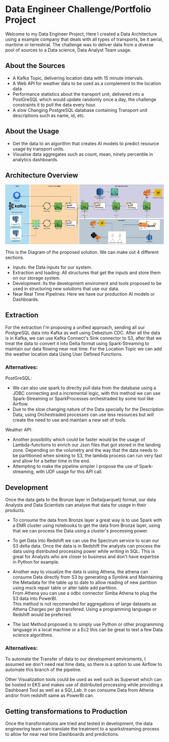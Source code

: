 # Data Engineer Challenge/Portfolio Project
Welcome to my Data Engineer Project, Here I created a Data Architecture using a example company that deals with all types of transports, be it aerial, maritime or terrestrial.
The challenge was to deliver data from a diverse pool of sources to a Data science, Data Analyst Team usage.

## About the Sources
- A Kafka Topic, delivering location data with 15 minute intervals.
- A Web API for weather data to be used as a complement to the location data
- Performance statistics about the transport unit, delivered into a PostGreSQL which would update randomly once a day, the challenge constraints it to poll the data every hour.
- A slow Changing PostgreSQL database containing Transport unit descriptions such as name, id, etc.

## About the Usage

- Get the data to an algorithm that creates AI models to predict resource usage by transport units.
- Visualise data aggregates such as count, mean, ninety percentile in analytics dashboards. 

## Architecture Overview

![Alt text](Diagrams/Architecture.png?raw=true "Solution architecture")

This is the Diagram of the proposed solution.
We can make out 4 different sections.
- Inputs: the Data inputs for our system.
- Extraction and loading: All structures that get the inputs and store them on our storage system.
- Development: Its the development enviroment and tools proposed to be used in structuring new solutions that use our data.
- Near Real Time Pipelines: Here we have our production AI models or Dashboards.

## Extraction

For the extraction I'm proposing a unified approach, sending all our PostgreSQL data into Kafka as well using Debezium CDC. After all the data is in Kafka, we can use Kafka Connect's Sink connector to S3, after that we treat the data to convert it into Delta format using Spark-Streaming to maintain our data flowing near real time.
For the Location Topic we can add the weather location data Using User Defined Functions.

### Alternatives:
PostGreSQL:
- We can also use spark to directly pull data from the database using a JDBC connecting and a incremental logic, with this method we can use Spark-Streaming or SparkProcesses orchestraded by some tool like Airflow. 
- Due to the slow changing nature of the Data specially for the Description Data, using Orchestraded processes can use less resources but will create the need to use and maintain a new set of tools.

Weather API:
- Another possibility which could be faster would be the usage of Lambda-functions to enrich our Json files that got stored in the landing zone. Depending on the volumetry and the way that the data needs to be partitioned when sinking to S3, the lambda process can run very fast and allow for a better time in the end.
- Attempting to make the pipeline simpler I propose the use of Spark-streaming, with UDF usage for this API call.

## Development 


Once the data gets to the Bronze layer in Delta(parquet) format, our data Analysts and Data Scientists can analyse that data for usage in their products.<br/>

- To consume the data from Bronze layer a great way is to use Spark with a EMR cluster using notebooks to get the data from Bronze layer, using that we can process the Data using a cluster's processing power. <br/>

- To get Data into Redshift we can use the Spectrum service to scan our S3 delta data. Once the data is in Redshift the analysts can process the data using distributed processing power while writing in SQL. This is great for Analysts who are closer to business and don't have expertise in Python for example.

- Another way to visualize the data is using Athena, the athena can consume Data directly from S3 by generating a Symlink and Maintaining the Metadata for the table up to date to allow reading of new partition using msck repair table or alter table add partition.<br/>
From Athena you can use a odbc connector Simba Athena to plug the S3 data into PowerBI.<br/>
This method is not recomended for aggregations of large datasets as Athena Charges per gb transfered. Using a programming language or Redshift would be preferred.

- The last Method proposed is to simply use Python or other programming language in a local machine or a Ec2 this can be great to test a few Data science algorithms.

### Alternatives:

To automate the Transfer of data to our development enviroments, I assumed we don't need real time data, so there is a option to use Airflow to automate this branch of the pipeline.

Other Visualization tools could be used as well such as Superset which can be hosted in EKS and makes use of distributed processing while providing a Dashboard Tool as well as a SQl_Lab. It can consume Data from Athena and/or from redshift same as PowerBI can.

## Getting transformations to Production

Once the transformations are tried and tested in development, the data engineering team can translate the treatment to a sparkstreaming process to allow for near real time Dashboards and predictions.


